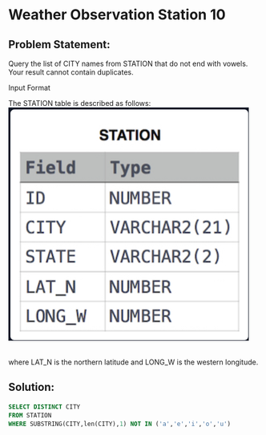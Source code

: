 # Weather Observation Station 10

## Problem Statement:
Query the list of CITY names from STATION that do not end with vowels. Your result cannot contain duplicates.

Input Format

The STATION table is described as follows:<br>
![](./Images/STATION.PNG)

<br>where LAT_N is the northern latitude and LONG_W is the western longitude.

## Solution:
```SQL
SELECT DISTINCT CITY
FROM STATION
WHERE SUBSTRING(CITY,len(CITY),1) NOT IN ('a','e','i','o','u')
